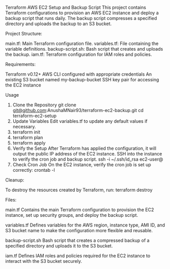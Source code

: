 Terraform AWS EC2 Setup and Backup Script
This project contains Terraform configurations to provision an AWS EC2 instance and deploy a backup script that runs daily. The backup script compresses a specified directory and uploads the backup to an S3 bucket.

Project Structure:

main.tf: Main Terraform configuration file.
variables.tf: File containing the variable definitions.
backup-script.sh: Bash script that creates and uploads the backup.
iam.tf: Terraform configuration for IAM roles and policies.

Requirements:

Terraform v0.12+
AWS CLI configured with appropriate credentials
An existing S3 bucket named my-backup-bucket
SSH key pair for accessing the EC2 instance

Usage
1. Clone the Repository
   git clone git@github.com:AnushaMNair93/terraform-ec2-backup.git
   cd terraform-ec2-setup
2. Update Variables
   Edit variables.tf to update any default values if necessary.
3. terraform init
4. terraform plan
5. terraform apply
6. Verify the Setup
   After Terraform has applied the configuration, it will output the public IP address of the EC2 instance. SSH into the instance to verify the cron job and backup script.
   ssh -i ~/.ssh/id_rsa ec2-user@<public-ip>
7. Check Cron Job
   On the EC2 instance, verify the cron job is set up correctly:
   crontab -l

Cleanup:

To destroy the resources created by Terraform, run:
terraform destroy

Files:

main.tf
Contains the main Terraform configuration to provision the EC2 instance, set up security groups, and deploy the backup script.

variables.tf
Defines variables for the AWS region, instance type, AMI ID, and S3 bucket name to make the configuration more flexible and reusable.

backup-script.sh
Bash script that creates a compressed backup of a specified directory and uploads it to the S3 bucket.

iam.tf
Defines IAM roles and policies required for the EC2 instance to interact with the S3 bucket securely.
